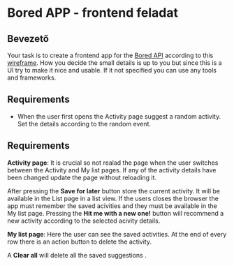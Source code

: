 # Bored APP - frontend feladat

## Bevezető
Your task is to create a frontend app for the [Bored API](http://www.boredapi.com/documentation) according to this [wireframe](https://raw.githubusercontent.com/ngabesz-wse/bored-app/master/bored-app-wf.jpg).
How you decide the small details is up to you but since this is a UI try to make it nice and usable. If it not specified you can use any tools and frameworks.
## Requirements
- When the user first opens the Activity page suggest a random activity. Set the details according to the random event. 

## Requirements
**Activity page**:
It is crucial so not realad the page when the user switches between the Activity and My list pages.
If any of the activity details have been changed update the page without reloading it.

After pressing the **Save for later** button store the current activity. It will be available in the List page in a list view.
If the users closes the browser the app must remember the saved acivities and they must be available in the My list page.
Pressing the **Hit me with a new one!** button will recommend a new activity according to the selected acivity details.

**My list page**:
Here the user can see the saved activities. At the end of every row there is an action button to delete the activity. 

A **Clear all** will delete all the saved suggestions .
